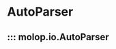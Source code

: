 <!--
 * @Author: TMJ
 * @Date: 2024-01-30 16:55:58
 * @LastEditors: TMJ
 * @LastEditTime: 2024-02-02 18:57:46
 * @Description: 请填写简介
-->

# AutoParser

## ::: molop.io.AutoParser
